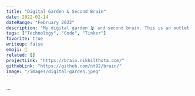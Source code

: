 ```yaml
---
title: "Digital Garden & Second Brain"
date: 2022-02-14
dateRange: "February 2022"
description: "My digital garden 🪴 and second brain. This is an outlet for my desire to write more publicly in a way that's in line with the ethos of digital gardening — an attempt at 'working in public' "
tags: ["Technology", "Code", "Tinker"]
favorite: true
writeup: false
emoji: 🧠
related: []
projectLink: "https://brain.nikhilthota.com/"
githubLink: "https://github.com/nt92/brain/"
image: "/images/digital-garden.jpeg"
---
```


...
